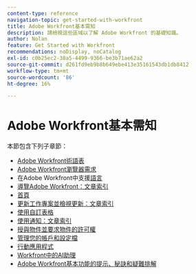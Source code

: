 ```yaml
---
content-type: reference
navigation-topic: get-started-with-workfront
title: Adobe Workfront基本需知
description: 請檢視這些區域以了解 Adobe Workfront 的基礎知識。
author: Nolan
feature: Get Started with Workfront
recommendations: noDisplay, noCatalog
exl-id: c0b25ec2-38a5-4499-9366-be3b71ae62a2
source-git-commit: d261fd9eb9b8b649ebe413e35161543db1db8412
workflow-type: tm+mt
source-wordcount: '86'
ht-degree: 16%

---
```


# Adobe Workfront基本需知

本節包含下列子章節：

* [Adobe Workfront術語表](../workfront-basics/navigate-workfront/workfront-navigation/workfront-terminology-glossary.md)
* [Adobe Workfront瀏覽器需求](../workfront-basics/workfront-browser-requirements.md)
* 在Adobe Workfront中支援[語言](../workfront-basics/supported-languages-in-workfront.md)
* [導覽Adobe Workfront：文章索引](../workfront-basics/navigate-workfront/navigate-workfront.md)
* [首頁](../workfront-basics/using-home/home.md)
* [更新工作專案並檢視更新：文章索引](../workfront-basics/updating-work-items-and-viewing-updates/update-work-items-and-view-updates.md)
* [使用自訂表格](../workfront-basics/work-with-custom-forms/work-with-custom-forms.md)
* [使用通知：文章索引](../workfront-basics/using-notifications/use-notifications.md)
* [授與物件並要求物件的許可權](../workfront-basics/grant-and-request-access-to-objects/grant-and-request-access-to-objects.md)
* [管理您的帳戶和設定檔](../workfront-basics/manage-your-account-and-profile/manage-your-account-and-profile.md)
* [行動應用程式](../workfront-basics/mobile-apps/mobile-apps.md)
* [Workfront中的AI助理](/help/quicksilver/workfront-basics/ai-assistant/ai-assistant.md)
* [Adobe Workfront基本功能的提示、秘訣和疑難排解](../workfront-basics/tips-tricks-and-troubleshooting/tips-tricks-troubleshooting-basics.md)
